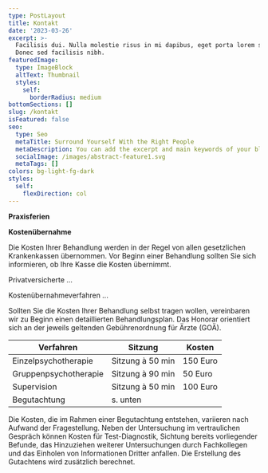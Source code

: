 ```yaml
---
type: PostLayout
title: Kontakt
date: '2023-03-26'
excerpt: >-
  Facilisis dui. Nulla molestie risus in mi dapibus, eget porta lorem semper.
  Donec sed facilisis nibh.
featuredImage:
  type: ImageBlock
  altText: Thumbnail
  styles:
    self:
      borderRadius: medium
bottomSections: []
slug: /kontakt
isFeatured: false
seo:
  type: Seo
  metaTitle: Surround Yourself With the Right People
  metaDescription: You can add the excerpt and main keywords of your blog post here.
  socialImage: /images/abstract-feature1.svg
  metaTags: []
colors: bg-light-fg-dark
styles:
  self:
    flexDirection: col
---
```

**Praxisferien**

**Kostenübernahme**

Die Kosten Ihrer Behandlung werden in der Regel von allen gesetzlichen Krankenkassen übernommen. Vor Beginn einer Behandlung sollten Sie sich informieren, ob Ihre Kasse die Kosten übernimmt.

Privatversicherte ...

Kostenübernahmeverfahren ...

Sollten Sie die Kosten Ihrer Behandlung selbst tragen wollen, vereinbaren wir zu Beginn einen detaillierten Behandlungsplan. Das Honorar orientiert sich an der jeweils geltenden Gebührenordnung für Ärzte (GOÄ).

| Verfahren             | Sitzung           | Kosten   |
| --------------------- | ----------------- | -------- |
| Einzelpsychotherapie  | Sitzung  à 50 min | 150 Euro |
| Gruppenpsychotherapie | Sitzung à 90 min  | 50 Euro  |
| Supervision           | Sitzung à 50 min  | 100 Euro |
| Begutachtung          | s. unten          |          |

Die Kosten, die im Rahmen einer Begutachtung entstehen, variieren nach Aufwand der Fragestellung. Neben der Untersuchung im vertraulichen Gespräch können Kosten für Test-Diagnostik, Sichtung bereits vorliegender Befunde, das Hinzuziehen weiterer Untersuchungen durch Fachkollegen und das Einholen von Informationen Dritter anfallen. Die Erstellung des Gutachtens wird zusätzlich berechnet.
